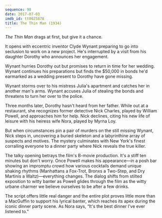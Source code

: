 ```yaml
---
sequence: 98
date: 2017-07-03
imdb_id: tt0025878
title: The Thin Man (1934)
---
```


_The Thin Man_ drags at first, but give it a chance. 

It opens with eccentric inventor Clyde Wynant preparing to go into seclusion to work on a new project. He's interrupted by a visit from his daughter Dorothy who announces her engagement. 

Wynant hurries Dorothy out but promises to return in time for her wedding. Wynant continues his preparations but finds the $50,000 in bonds he'd earmarked as a wedding present to Dorothy have gone missing. 

Wynant storms over to his mistress Julia's apartment and catches her in another man's arms. Wynant accuses Julia of stealing the bonds and threatens to turn her over to the police. 

Three months later, Dorothy hasn't heard from her father. While out at a restaurant, she recognizes former detective Nick Charles, played by William Powell, and approaches him for help. Nick declines, citing his new life of leisure with his heiress wife Nora, played by Myrna Loy. 

But when circumstances pin a pair of murders on the still missing Wynant, Nick steps in, uncovering a buried skeleton and a labyrinthine array of suspects and motives. The mystery culminates with New York's finest corralling everyone to a dinner party where Nick reveals the true killer. 

The talky opening betrays the film's B-movie production. It's a stiff ten minutes but don't worry. Once Powell makes his appearance—in a posh bar showing an impromptu crowd how various cocktails demand unique shaking rhythms (Manhattans a Fox-Trot, Bronxs a Two-Step, and Dry Martinis a Waltz)—everything changes. The dialog shifts from stilted exposition to witty banter as Powell glides through the film as the witty urbane charmer we believe ourselves to be after a few drinks. 

The script offers little real danger and the entire plot proves little more than a MacGuffin to support his lyrical banter, which reaches its apex during the iconic dinner party scene. As Nora says, “It's the best dinner I've ever listened to.”